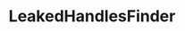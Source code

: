 ---
title: "LeakedHandlesFinder"
description: "Tool that identifies leaked process handles in Windows systems, which could potentially be exploited for privilege escalation."
platforms: ["windows"]
categories: ["PrivEsc", "Windows"]
tags: ["handle-leaks", "process-handles", "privilege-escalation", "vulnerability-research", "windows-security"]
github: "https://github.com/lab52io/LeakedHandlesFinder"
documentation: "https://github.com/lab52io/LeakedHandlesFinder/blob/master/README.md"
---